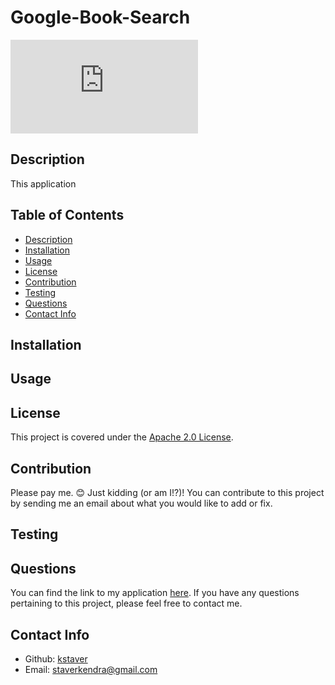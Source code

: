 # Google-Book-Search

  ![License](https://www.apache.org/licenses/LICENSE-2.0.txt)

  ## Description
  This application

  ## Table of Contents
  - [Description](#description)
  - [Installation](#installation)
  - [Usage](#usage)
  - [License](#license)
  - [Contribution](#contribution)
  - [Testing](#test)
  - [Questions](#questions)
  - [Contact Info](#contact-info)

  ## Installation


  ## Usage


  ## License
  This project is covered under the [Apache 2.0 License](https://www.apache.org/licenses/LICENSE-2.0).

  ## Contribution
  Please pay me. 😊 Just kidding (or am I!?)! You can contribute to this project by sending me an email about what you would like to add or fix.

  ## Testing


  ## Questions
  You can find the link to my application [here](https://github.com/kstaver/Google-Book-Search). If you have any questions pertaining to this project, please feel free to contact me.

  ## Contact Info
  - Github: [kstaver](https://github.com/kstaver)
  - Email: staverkendra@gmail.com